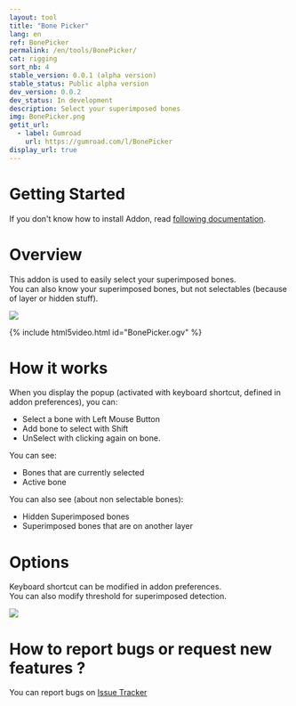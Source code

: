 ```yaml
---
layout: tool
title: "Bone Picker"
lang: en
ref: BonePicker
permalink: /en/tools/BonePicker/
cat: rigging
sort_nb: 4
stable_version: 0.0.1 (alpha version)
stable_status: Public alpha version
dev_version: 0.0.2
dev_status: In development
description: Select your superimposed bones
img: BonePicker.png
getit_url:
  - label: Gumroad
    url: https://gumroad.com/l/BonePicker
display_url: true
---
```


# Getting Started
If you don't know how to install Addon, read [following documentation][1].  

# Overview

This addon is used to easily select your superimposed bones.  
You can also know your superimposed bones, but not selectables (because of layer or hidden stuff).

![]({{site.base_url}}/assets/img/BonePicker/popup.png)

{% include html5video.html id="BonePicker.ogv" %}

# How it works

When you display the popup (activated with keyboard shortcut, defined in addon preferences), you can:  


*  Select a bone with Left Mouse Button
*  Add bone to select with Shift
*  UnSelect with clicking again on bone.


You can see:  

*  Bones that are currently selected
*  Active bone  

You can also see (about non selectable bones):  

*  Hidden Superimposed bones
*  Superimposed bones that are on another layer


# Options

Keyboard shortcut can be modified in addon preferences.  
You can also modify threshold for superimposed detection.

![]({{site.base_url}}/assets/img/BonePicker/UserPref.png)

# How to report bugs or request new features ?
You can report bugs on [Issue Tracker][2]

[1]: {{site.base_url}}/fr/AddonInstallation/
[2]: https://github.com/julienduroure/BleRiFa/issues/
